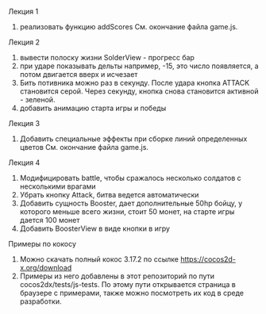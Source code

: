 Лекция 1
1. реализовать функцию addScores
   См. окончание файла game.js.

Лекция 2
1. вывести полоску жизни SolderView - прогресс бар
2. при ударе показывать дельты
   например, -15, это число появляется, а потом двигается вверх и исчезает
3. Бить потивника можно раз в секунду.
   После удара кнопка ATTACK становится серой.
   Через секунду, кнопка снова становится активной - зеленой.
4. добавить анимацию старта игры и победы

Лекция 3
1. Добавить специальные эффекты при сборке линий определенных цветов
   См. окончание файла game.js.

Лекция 4
1. Модифицировать battle, чтобы сражалось несколько солдатов с несколькими врагами
2. Убрать кнопку Attack, битва ведется автоматически
3. Добавить сущность Booster, дает дополнительные 50hp бойцу, у которого меньше всего жизни, стоит 50 монет, на старте игры дается 100 монет
4. Добавить BoosterView в виде кнопки в игру

Примеры по кокосу
1. Можно скачать полный кокос 3.17.2 по ссылке https://cocos2d-x.org/download
2. Примеры из него добавлены в этот репозиторий по пути cocos2dx/tests/js-tests. 
По этому пути открывается страница в браузере с примерами, также можно посмотреть их код в среде разработки.